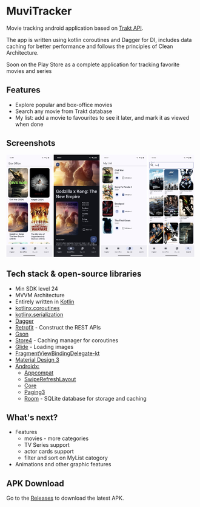 # MuviTracker

Movie tracking android application based on [Trakt API](https://trakt.docs.apiary.io/#).

The app is written using kotlin coroutines and Dagger for DI, includes data caching for better performance 
and follows the principles of Clean Architecture.

Soon on the Play Store as a complete application for tracking favorite movies and series

## Features
- Explore popular and box-office movies
- Search any movie from Trakt database
- My list: add a movie to favourites to see it later, and mark it as viewed when done


## Screenshots
<div class="row">
  <img src="app/app-screenshots/base.png" width="24%"/>
  <img src="app/app-screenshots/details.png" width="24%"/>
  <img src="app/app-screenshots/favorite.png" width="24%"/>
  <img src="app/app-screenshots/search.png" width="24%"/>
</div>


## Tech stack & open-source libraries
- Min SDK level 24
- MVVM Architecture
- Entirely written in [Kotlin](https://kotlinlang.org/) 
- [kotlinx.coroutines](https://github.com/Kotlin/kotlinx.coroutines)
- [kotlinx.serialization](https://github.com/Kotlin/kotlinx.serialization)
- [Dagger](https://github.com/google/dagger/)
- [Retrofit](https://github.com/square/retrofit) - Construct the REST APIs
- [Gson](https://github.com/google/gson)
- [Store4](https://github.com/MobileNativeFoundation/Store) - Caching manager for coroutines
- [Glide](https://github.com/bumptech/glide) - Loading images
- [FragmentViewBindingDelegate-kt](https://github.com/Zhuinden/fragmentviewbindingdelegate-kt)
- [Material Design 3](https://m3.material.io/)
- [Androidx:](https://github.com/androidx/androidx/tree/androidx-main)
  - [Appcompat](https://github.com/androidx/androidx/tree/androidx-main/appcompat)
  - [SwipeRefreshLayout](https://github.com/androidx-releases/Swiperefreshlayout?tab=readme-ov-file) 
  - [Core](https://github.com/androidx/androidx/tree/androidx-main/core)
  - [Paging3](https://github.com/androidx/androidx/tree/androidx-main/paging)
  - [Room](https://github.com/androidx/androidx/tree/androidx-main/room) - SQLite database for storage and caching

  
## What's next?
- Features
    - movies - more categories
    - TV Series support
    - actor cards support
    - filter and sort on MyList catogory
- Animations and other graphic features


## APK Download
Go to the <u>[Releases](https://github.com/ologdm/muvi-tracker/releases)</u> to download the latest APK.

